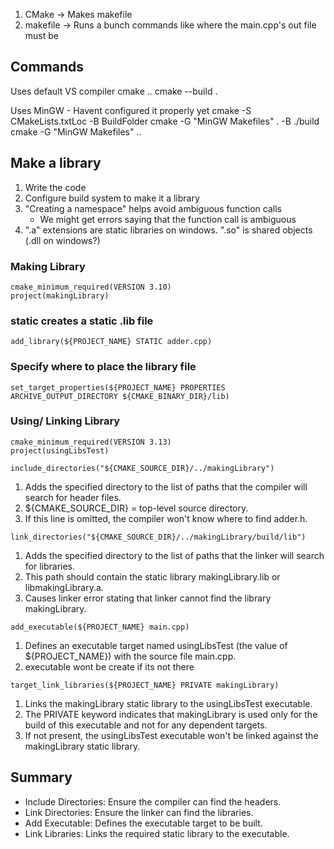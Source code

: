 1. CMake -> Makes makefile
2. makefile -> Runs a bunch commands like where the main.cpp's out file must be

## Commands

Uses default VS compiler
cmake ..
cmake --build .

Uses MinGW - Havent configured it properly yet
cmake -S CMakeLists.txtLoc -B BuildFolder
cmake -G "MinGW Makefiles" . -B ./build
cmake -G "MinGW Makefiles" ..

## Make a library

1. Write the code
2. Configure build system to make it a library
3. "Creating a namespace" helps avoid ambiguous function calls
   - We might get errors saying that the function call is ambiguous
4. ".a" extensions are static libraries on windows. ".so" is shared objects (.dll on windows?)

### Making Library

```
cmake_minimum_required(VERSION 3.10)
project(makingLibrary)
```

### static creates a static .lib file

```
add_library(${PROJECT_NAME} STATIC adder.cpp)
```

### Specify where to place the library file

```
set_target_properties(${PROJECT_NAME} PROPERTIES
ARCHIVE_OUTPUT_DIRECTORY ${CMAKE_BINARY_DIR}/lib)
```

### Using/ Linking Library

```
cmake_minimum_required(VERSION 3.13)
project(usingLibsTest)
```

```
include_directories("${CMAKE_SOURCE_DIR}/../makingLibrary")
```

1. Adds the specified directory to the list of paths that the compiler will search for header files.
2. ${CMAKE_SOURCE_DIR} = top-level source directory.
3. If this line is omitted, the compiler won't know where to find adder.h.
   <br>

```
link_directories("${CMAKE_SOURCE_DIR}/../makingLibrary/build/lib")
```

1. Adds the specified directory to the list of paths that the linker will search for libraries.
2. This path should contain the static library makingLibrary.lib or libmakingLibrary.a.
3. Causes linker error stating that linker cannot find the library makingLibrary.
   <br>

```
add_executable(${PROJECT_NAME} main.cpp)
```

1. Defines an executable target named usingLibsTest (the value of ${PROJECT_NAME}) with the source file main.cpp.
2. executable wont be create if its not there

```
target_link_libraries(${PROJECT_NAME} PRIVATE makingLibrary)
```

1. Links the makingLibrary static library to the usingLibsTest executable.
2. The PRIVATE keyword indicates that makingLibrary is used only for the build of this executable and not for any dependent targets.
3. If not present, the usingLibsTest executable won't be linked against the makingLibrary static library.

## Summary

- Include Directories: Ensure the compiler can find the headers.
- Link Directories: Ensure the linker can find the libraries.
- Add Executable: Defines the executable target to be built.
- Link Libraries: Links the required static library to the executable.
